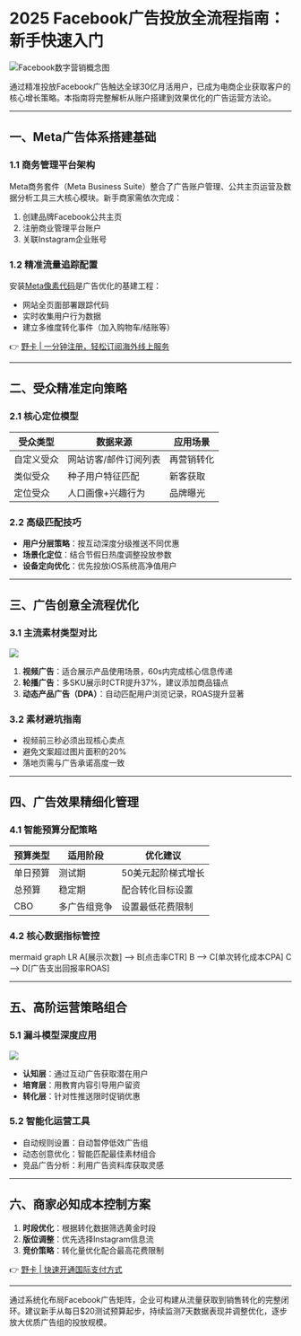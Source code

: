 # 2025 Facebook广告投放全流程指南：新手快速入门

![Facebook数字营销概念图](https://bbtdd.com/wp-content/uploads/img/67941842629.webp)

通过精准投放Facebook广告触达全球30亿月活用户，已成为电商企业获取客户的核心增长策略。本指南将完整解析从账户搭建到效果优化的广告运营方法论。

---

## 一、Meta广告体系搭建基础

### 1.1 商务管理平台架构
Meta商务套件（Meta Business Suite）整合了广告账户管理、公共主页运营及数据分析工具三⼤核心模块。新手商家需依次完成：
1. 创建品牌Facebook公共主页
2. 注册商业管理平台账户
3. 关联Instagram企业账号

### 1.2 精准流量追踪配置
安装[Meta像素代码](https://bbtdd.com/yeka)是广告优化的基建工程：
- 网站全页面部署跟踪代码
- 实时收集用户行为数据
- 建立多维度转化事件（加入购物车/结账等）

👉 [野卡 | 一分钟注册，轻松订阅海外线上服务](https://bbtdd.com/yeka)

---

## 二、受众精准定向策略

### 2.1 核心定位模型
| 受众类型      | 数据来源               | 应用场景         |
|---------------|------------------------|------------------|
| 自定义受众     | 网站访客/邮件订阅列表  | 再营销转化       |
| 类似受众       | 种子用户特征匹配       | 新客获取         |
| 定位受众       | 人口画像+兴趣行为      | 品牌曝光         |

### 2.2 高级匹配技巧
- **用户分层策略**：按互动深度分级推送不同优惠
- **场景化定位**：结合节假日热度调整投放参数
- **设备定向优化**：优先投放iOS系统高净值用户

---

## 三、广告创意全流程优化

### 3.1 主流素材类型对比
![](https://bbtdd.com/wp-content/uploads/img/23243537420149.webp)

1. **视频广告**：适合展示产品使用场景，60s内完成核心信息传递
2. **轮播广告**：多SKU展示时CTR提升37%，建议添加商品锚点
3. **动态产品广告（DPA）**：自动匹配用户浏览记录，ROAS提升显著

### 3.2 素材避坑指南
- 视频前三秒必须出现核心卖点
- 避免文案超过图片面积的20%
- 落地页需与广告承诺高度一致

---

## 四、广告效果精细化管理

### 4.1 智能预算分配策略
| 预算类型 | 适用阶段       | 优化建议            |
|----------|----------------|---------------------|
| 单日预算 | 测试期         | 50美元起阶梯式增长 |
| 总预算   | 稳定期         | 配合转化目标设置    |
| CBO      | 多广告组竞争   | 设置最低花费限制    |

### 4.2 核心数据指标管控
mermaid
graph LR
A[展示次数] --> B[点击率CTR]
B --> C[单次转化成本CPA]
C --> D[广告支出回报率ROAS]


---

## 五、高阶运营策略组合

### 5.1 漏斗模型深度应用
![](https://bbtdd.com/wp-content/uploads/img/0302284581.webp)

- **认知层**：通过互动广告获取潜在用户
- **培育层**：用教育内容引导用户留资
- **转化层**：针对性推送限时促销优惠

### 5.2 智能化运营工具
- 自动规则设置：自动暂停低效广告组
- 动态创意优化：智能匹配最佳素材组合
- 竞品广告分析：利用广告资料库获取灵感

---

## 六、商家必知成本控制方案

1. **时段优化**：根据转化数据筛选黄金时段
2. **版位调整**：优先选择Instagram信息流
3. **竞价策略**：转化量优化配合最高花费限制

👉 [野卡 | 快速开通国际支付方式](https://bbtdd.com/yeka)

---

通过系统化布局Facebook广告矩阵，企业可构建从流量获取到销售转化的完整闭环。建议新手从每日$20测试预算起步，持续监测7天数据表现并调整优化，逐步放大优质广告组的投放规模。
